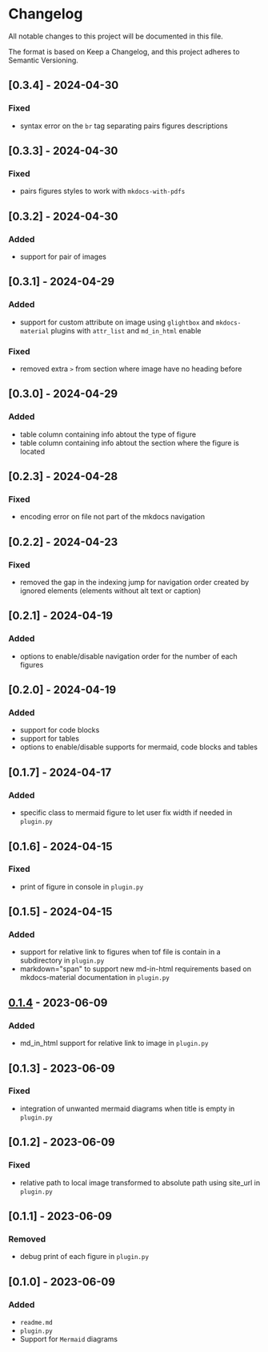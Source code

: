 # Changelog

All notable changes to this project will be documented in this file.

The format is based on Keep a Changelog, and this project adheres to Semantic Versioning.

## [0.3.4] - 2024-04-30

### Fixed

- syntax error on the `br` tag separating pairs figures descriptions

## [0.3.3] - 2024-04-30

### Fixed

- pairs figures styles to work with `mkdocs-with-pdfs`

## [0.3.2] - 2024-04-30

### Added

- support for pair of images

## [0.3.1] - 2024-04-29

### Added

- support for custom attribute on image using `glightbox` and `mkdocs-material` plugins with `attr_list` and `md_in_html` enable

### Fixed

- removed extra `>` from section where image have no heading before

## [0.3.0] - 2024-04-29

### Added

- table column containing info abtout the type of figure
- table column containing info abtout the section where the figure is located

## [0.2.3] - 2024-04-28

### Fixed

- encoding error on file not part of the mkdocs navigation

## [0.2.2] - 2024-04-23

### Fixed

- removed the gap in the indexing jump for navigation order created by ignored elements (elements without alt text or caption)

## [0.2.1] - 2024-04-19

### Added

- options to enable/disable navigation order for the number of each figures

## [0.2.0] - 2024-04-19

### Added

- support for code blocks
- support for tables
- options to enable/disable supports for mermaid, code blocks and tables

## [0.1.7] - 2024-04-17

### Added

- specific class to mermaid figure to let user fix width if needed in `plugin.py`

## [0.1.6] - 2024-04-15

### Fixed

- print of figure in console in `plugin.py`

## [0.1.5] - 2024-04-15

### Added

- support for relative link to figures when tof file is contain in a subdirectory in `plugin.py`
- markdown="span" to support new md-in-html requirements based on mkdocs-material documentation in `plugin.py`

## [0.1.4] - 2023-06-09

### Added

- md_in_html support for relative link to image in `plugin.py`

## [0.1.3] - 2023-06-09

### Fixed

- integration of unwanted mermaid diagrams when title is empty in `plugin.py`

## [0.1.2] - 2023-06-09

### Fixed

- relative path to local image transformed to absolute path using site_url in `plugin.py`

## [0.1.1] - 2023-06-09

### Removed

- debug print of each figure in `plugin.py`

## [0.1.0] - 2023-06-09

### Added

- `readme.md`
- `plugin.py`
- Support for `Mermaid` diagrams

[0.1.4]: https://gitlab.com/cfpt-mkdocs-plugins/mkdocs-table-of-figures/-/releases/v0.1.4